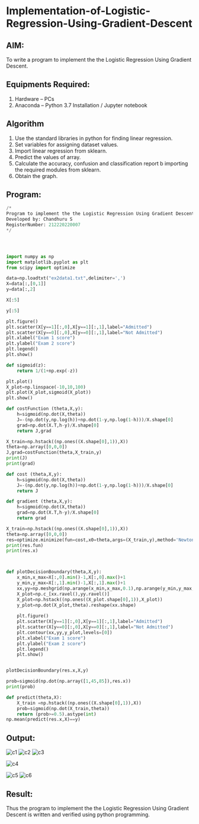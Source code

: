 # Implementation-of-Logistic-Regression-Using-Gradient-Descent

## AIM:
To write a program to implement the the Logistic Regression Using Gradient Descent.

## Equipments Required:
1. Hardware – PCs
2. Anaconda – Python 3.7 Installation / Jupyter notebook

## Algorithm
1. Use the standard libraries in python for finding linear regression.
2. Set variables for assigning dataset values.
3. Import linear regression from sklearn.
4. Predict the values of array.
5. Calculate the accuracy, confusion and classification report b   importing     the required modules from sklearn.
6. Obtain the graph.

## Program:
```python
/*
Program to implement the the Logistic Regression Using Gradient Descent.
Developed by: Chandhuru S
RegisterNumber: 212220220007 
*/




import numpy as np
import matplotlib.pyplot as plt
from scipy import optimize

data=np.loadtxt("ex2data1.txt",delimiter=',')
X=data[:,[0,1]]
y=data[:,2]

X[:5]

y[:5]

plt.figure()
plt.scatter(X[y==1][:,0],X[y==1][:,1],label="Admitted")
plt.scatter(X[y==0][:,0],X[y==0][:,1],label="Not Admitted")
plt.xlabel("Exam 1 score")
plt.ylabel("Exam 2 score")
plt.legend()
plt.show()

def sigmoid(z):
    return 1/(1+np.exp(-z))

plt.plot()
X_plot=np.linspace(-10,10,100)
plt.plot(X_plot,sigmoid(X_plot))
plt.show()

def costFunction (theta,X,y):
    h=sigmoid(np.dot(X,theta))
    J=-(np.dot(y,np.log(h))+np.dot(1-y,np.log(1-h)))/X.shape[0]
    grad=np.dot(X.T,h-y)/X.shape[0]
    return J,grad

X_train=np.hstack((np.ones((X.shape[0],1)),X))
theta=np.array([0,0,0])
J,grad=costFunction(theta,X_train,y)
print(J)
print(grad)

def cost (theta,X,y):
    h=sigmoid(np.dot(X,theta))
    J=-(np.dot(y,np.log(h))+np.dot(1-y,np.log(1-h)))/X.shape[0]
    return J

def gradient (theta,X,y):
    h=sigmoid(np.dot(X,theta))
    grad=np.dot(X.T,h-y)/X.shape[0]
    return grad

X_train=np.hstack((np.ones((X.shape[0],1)),X))
theta=np.array([0,0,0])
res=optimize.minimize(fun=cost,x0=theta,args=(X_train,y),method='Newton-CG',jac=gradient)
print(res.fun)
print(res.x)



def plotDecisionBoundary(theta,X,y):
    x_min,x_max=X[:,0].min()-1,X[:,0].max()+1
    y_min,y_max=X[:,1].min()-1,X[:,1].max()+1
    xx,yy=np.meshgrid(np.arange(x_min,x_max,0.1),np.arange(y_min,y_max,0.1))
    X_plot=np.c_[xx.ravel(),yy.ravel()]
    X_plot=np.hstack((np.ones((X_plot.shape[0],1)),X_plot))
    y_plot=np.dot(X_plot,theta).reshape(xx.shape)
    
    plt.figure()
    plt.scatter(X[y==1][:,0],X[y==1][:,1],label="Admitted")
    plt.scatter(X[y==0][:,0],X[y==0][:,1],label="Not Admitted")
    plt.contour(xx,yy,y_plot,levels=[0])
    plt.xlabel("Exam 1 score")
    plt.ylabel("Exam 2 score")
    plt.legend()
    plt.show()


plotDecisionBoundary(res.x,X,y)

prob=sigmoid(np.dot(np.array([1,45,85]),res.x))
print(prob)

def predict(theta,X):
    X_train =np.hstack((np.ones((X.shape[0],1)),X))
    prob=sigmoid(np.dot(X_train,theta))
    return (prob>=0.5).astype(int)
np.mean(predict(res.x,X)==y)

```

## Output:

![c1](https://github.com/ChandhuruS/-Implementation-of-Logistic-Regression-Using-Gradient-Descent/assets/123381860/57886e00-92ee-4234-84c8-43231820e720)
![c2](https://github.com/ChandhuruS/-Implementation-of-Logistic-Regression-Using-Gradient-Descent/assets/123381860/846b3fb3-c19c-4a90-882c-21065bfd9ce3)
![c3](https://github.com/ChandhuruS/-Implementation-of-Logistic-Regression-Using-Gradient-Descent/assets/123381860/a26f4fe5-e56b-41f3-92e1-31bdb9c9d5b8)

![c4](https://github.com/ChandhuruS/-Implementation-of-Logistic-Regression-Using-Gradient-Descent/assets/123381860/32b2e970-30ea-4d86-8d40-d927c3befe0f)

![c5](https://github.com/ChandhuruS/-Implementation-of-Logistic-Regression-Using-Gradient-Descent/assets/123381860/1bc11204-efc2-48f2-a71d-eedc3fa949fd)
![c6](https://github.com/ChandhuruS/-Implementation-of-Logistic-Regression-Using-Gradient-Descent/assets/123381860/c3a17775-f125-4650-bf9c-e2d9eb9eac7c)

## Result:
Thus the program to implement the the Logistic Regression Using Gradient Descent is written and verified using python programming.

